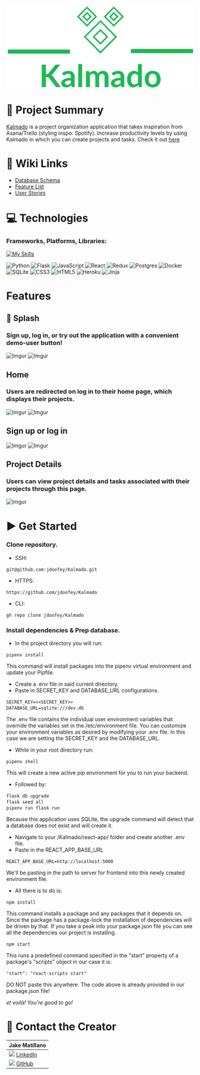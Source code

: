 <img src=./react-app/src/assets/logo/Kalmado-1.png>

# 🔰 Project Summary
[Kalmado](https://kalmado.herokuapp.com/) is a project organization application that takes inspiration from Asana/Trello (styling inspo: Spotify). Increase productivity levels by using Kalmado in which you can create projects and tasks. Check it out [here](https://kalmado.herokuapp.com/)

# 🔗 Wiki Links

- [Database Schema](https://github.com/jdoofey/Kalmado/wiki/Database-Schema)
- [Feature List](https://github.com/jdoofey/Kalmado/wiki/Feature-List)
- [User Stories](https://github.com/jdoofey/Kalmado/wiki/User-Stories)

# 💻 Technologies
### Frameworks, Platforms, Libraries:
[![My Skills](https://skillicons.dev/icons?i=py,flask,js,react,redux,postgres,docker,sqlite,css,html,heroku)](https://kalmado.herokuapp.com/)

![Python](https://img.shields.io/badge/python-3670A0?style=for-the-badge&logo=python&logoColor=ffdd54)
![Flask](https://img.shields.io/badge/flask-%23000.svg?style=for-the-badge&logo=flask&logoColor=white)
![JavaScript](https://img.shields.io/badge/javascript-%23323330.svg?style=for-the-badge&logo=javascript&logoColor=%23F7DF1E)
![React](https://img.shields.io/badge/react-%2320232a.svg?style=for-the-badge&logo=react&logoColor=%2361DAFB)
![Redux](https://img.shields.io/badge/redux-%23593d88.svg?style=for-the-badge&logo=redux&logoColor=white)
![Postgres](https://img.shields.io/badge/postgres-%23316192.svg?style=for-the-badge&logo=postgresql&logoColor=white)
![Docker](https://img.shields.io/badge/docker-%230db7ed.svg?style=for-the-badge&logo=docker&logoColor=white)
![SQLite](https://img.shields.io/badge/sqlite-%2307405e.svg?style=for-the-badge&logo=sqlite&logoColor=white)
![CSS3](https://img.shields.io/badge/css3-%231572B6.svg?style=for-the-badge&logo=css3&logoColor=white)
![HTML5](https://img.shields.io/badge/html5-%23E34F26.svg?style=for-the-badge&logo=html5&logoColor=white)
![Heroku](https://img.shields.io/badge/heroku-%23430098.svg?style=for-the-badge&logo=heroku&logoColor=white)
![Jinja](https://img.shields.io/badge/jinja-white.svg?style=for-the-badge&logo=jinja&logoColor=black)

# Features

## 🌊 Splash
### Sign up, log in, or try out the application with a convenient demo-user button!

![Imgur](https://i.imgur.com/EQGizx9.gif)
![Imgur](https://i.imgur.com/lwXvAGF.png)

## Home
### Users are redirected on log in to their home page, which displays their projects.

![Imgur](https://i.imgur.com/dH5J2QH.gif)
![Imgur](https://i.imgur.com/119OiE2.png)

## Sign up or log in

![Imgur](https://i.imgur.com/U3gWQjF.png)
![Imgur](https://i.imgur.com/Kxo9y6J.png)

## Project Details
### Users can view project details and tasks associated with their projects through this page.

![Imgur](https://i.imgur.com/HRrxTS2.gif)

# ▶️ Get Started

### Clone repository.

- SSH:

```
git@github.com:jdoofey/Kalmado.git
```

- HTTPS:

```
https://github.com/jdoofey/Kalmado
```

- CLI:
```
gh repo clone jdoofey/Kalmado
```

### Install dependencies & Prep database.
- In the project directory you will run:

```
pipenv install
```

This command will install packages into the pipenv virtual environment and update your Pipfile.

- Create a .env file in said current directory.
- Paste in SECRET_KEY and DATABASE_URL configurations.

```
SECRET_KEY=<<SECRET_KEY>>
DATABASE_URL=sqlite:///dev.db
```

The .env file contains the individual user environment variables that override the variables set in the /etc/environment file. You can customize your environment variables as desired by modifying your .env file. In this case we are setting the SECRET_KEY and the DATABASE_URL.

- While in your root directory run:

```
pipenv shell
```

This will create a new active pip environment for  you to run your backend.

- Followed by:

```
flask db upgrade
flask seed all
pipenv run flask run
```

Because this application uses SQLite, the upgrade command will detect that a database does not exist and will create it.

- Navigate to your /Kalmado/react-app/ folder and create another .env file.
- Paste in the REACT_APP_BASE_URL

```
REACT_APP_BASE_URL=http://localhost:5000
```
We'll be pasting in the path to server for frontend into this newly created environment file.

- All there is to do is:

```
npm install
```
This command installs a package and any packages that it depends on. Since the package has a package-lock the installation of dependencies will be driven by that. If you take a peak into your package.json file you can see all the dependencies our project is installing.

```
npm start
```
This runs a predefined command specified in the "start" property of a package's "scripts" object in our case it is:

```
"start": "react-scripts start"
```
DO NOT paste this anywhere. The code above is already provided in our package.json file!

*et voilà! You're good to go!*

# 📱 Contact the Creator

| Jake Matillano |
|----------------|
|<img src=https://i.imgur.com/2ffGJqj.png width=20> [LinkedIn](https://www.linkedin.com/in/jake-matillano-b141811a3/) |
|<img src=https://i.imgur.com/w9xwrCT.png width=20> [GitHub](https://github.com/jdoofey) |
